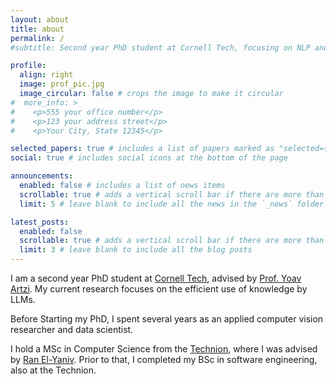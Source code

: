 ```yaml
---
layout: about
title: about
permalink: /
#subtitle: Second year PhD student at Cornell Tech, focusing on NLP and ML.

profile:
  align: right
  image: prof_pic.jpg
  image_circular: false # crops the image to make it circular
#  more_info: >
#    <p>555 your office number</p>
#    <p>123 your address street</p>
#    <p>Your City, State 12345</p>

selected_papers: true # includes a list of papers marked as "selected={true}"
social: true # includes social icons at the bottom of the page

announcements:
  enabled: false # includes a list of news items
  scrollable: true # adds a vertical scroll bar if there are more than 3 news items
  limit: 5 # leave blank to include all the news in the `_news` folder

latest_posts:
  enabled: false
  scrollable: true # adds a vertical scroll bar if there are more than 3 new posts items
  limit: 3 # leave blank to include all the blog posts
---
```


I am a second year PhD student at [Cornell Tech](https://tech.cornell.edu/), advised by [Prof. Yoav Artzi](https://yoavartzi.com/).
My current research focuses on the efficient use of knowledge by LLMs.

Before Starting my PhD, I spent several years as an applied computer vision researcher and data scientist.

I hold a MSc in Computer Science from the [Technion](https://www.cs.technion.ac.il/),
where I was advised by [Ran El-Yaniv](https://csaws.cs.technion.ac.il/~rani/).
Prior to that, I completed my BSc in software engineering, also at the Technion.